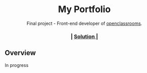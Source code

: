 <h1 align="center">My Portfolio</h1>

<div align="center">
   Final project - Front-end developer of  <a href="https://openclassrooms.com/fr/paths/594-integrateur-web" target="_blank">openclassrooms</a>.
</div>

<div align="center">
  <h3>
    <span> | </span>
    <a href="https://mathyscogne.github.io/p12-portfolio/">
      Solution
    </a>
    <span> | </span>
  </h3>
</div>

<!-- OVERVIEW -->

## Overview

In progress

<!-- ![screenshot](https://github.com/MathysCogne/checkout-page/blob/master/assets/screencapture-127-0-0-1-5500-index-html-2023-05-30-19_46_59.png)
!-->
